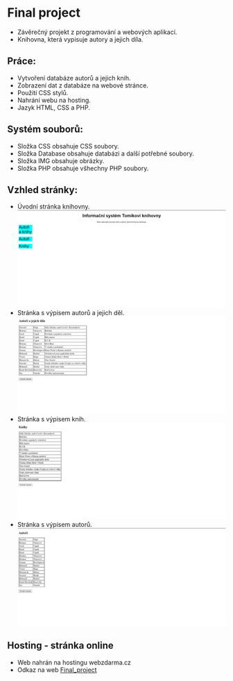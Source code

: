 # Final project

- Závěrečný projekt z programování a webových aplikací.
- Knihovna, která vypisuje autory a jejich díla.

## Práce:

- Vytvoření databáze autorů a jejich knih.
- Zobrazení dat z databáze na webové stránce.
- Použití CSS stylů.
- Nahrání webu na hosting.
- Jazyk HTML, CSS a PHP.

## Systém souborů:

- Složka CSS obsahuje CSS soubory.
- Složka Database obsahuje databázi a další potřebné soubory.
- Složka IMG obsahuje obrázky.
- Složka PHP obsahuje všhechny PHP soubory.

## Vzhled stránky:

- Úvodní stránka knihovny.
  <img src = "IMG/obr1.jpg" >
- Stránka s výpisem autorů a jejich děl.
  <img src = "IMG/obr2.jpg" >
- Stránka s výpisem knih.
  <img src = "IMG/obr3.jpg" >
- Stránka s výpisem autorů.
  <img src = "IMG/obr4.jpg" >

## Hosting - stránka online

- Web nahrán na hostingu webzdarma.cz
- Odkaz na web [Final_project](Final_project)
